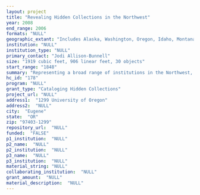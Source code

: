 ```yaml
--- 
layout: project 
title: "Revealing Hidden Collections in the Northwest"
year: 2008
end_range: 2006
formats: "NULL"
geographic_extant: "Includes Alaska, Washington, Oregon, Idaho, Montana, Mexico, and to a lesser extent California, Nevada, and Virginia."
institution: "NULL"
institution_type: "NULL"
primary_contact: "Jodi Allison-Bunnell"
size: "1919 cubic feet, 906 linear feet, 30 objects"
start_range: "1848"
summary: "Representing a broad range of institutions in the Northwest, records in this proposal range widely. Materials include government, religious, personal, and corporate records, and date from the mid-19th century to 2006. The primary geographic scope of the records is Alaska, Washington, Oregon, Idaho, and Montana, although selected collections touch on Mexico, Virginia, California, and Nevada. Highlights include the records of recent Idaho Governor Dirk Kempthorne, who served from 1998 until 2006, when he was appointed Secretary of the Interior. Natural resources in Oregon are documented through films, photographs, maps and textual records relating to forestry, irrigation, the wood preservation industry and agricultural methods and products. Oregon's women's history is highlighted through the records of women in both the political and the academic arenas. A broad range of topics on Alaskan history is represented, including Alaska Natives, World War II in Alaska, African American soldiers, reindeer herding, mining, and the gold rush. Montana and the larger creative community of writers are documented through correspondence in the Goedicke-Robinson Papers. Correspondents in this collection include two Nobel Prize winners and a number of luminaries of the writing/poetry world. Washington's history is explored through individuals key to the development of the Pacific Northwest as a frontier territory and as a state. Religious heritage is also a strong theme."
hc_id: "178"
program: "NULL"
grant_type: "Cataloging Hidden Collections"
project_url: "NULL"
address1:  "1299 University of Oregon"
address2:  "NULL"
city:  "Eugene"
state:  "OR"
zip: "97403-1299"
repository_url:  "NULL"
funded:  "FALSE"
p1_institution:  "NULL"
p2_name:  "NULL"
p2_institution:  "NULL"
p3_name:  "NULL"
p3_institution:  "NULL"
material_string: "NULL"
collaborating_institution:  "NULL"
grant_amount:  "NULL"
material_description:  "NULL"
---
```

